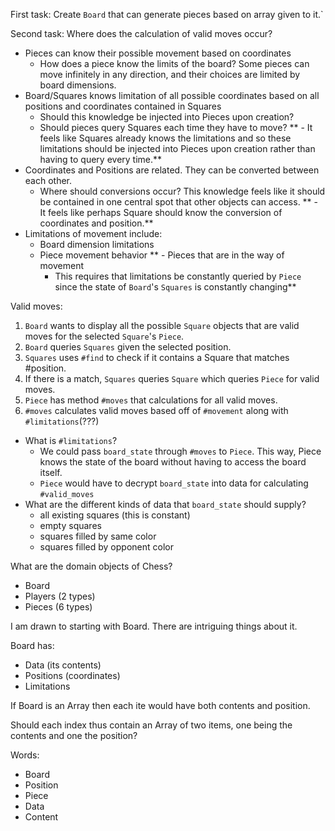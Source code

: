 First task:
Create `Board` that can generate pieces based on array given to it.`

Second task:
Where does the calculation of valid moves occur?
- Pieces can know their possible movement based on coordinates
  - How does a piece know the limits of the board? Some pieces can move infinitely in any direction, and their choices are limited by board dimensions.
- Board/Squares knows limitation of all possible coordinates based on all positions and coordinates contained in Squares
  - Should this knowledge be injected into Pieces upon creation?
  - Should pieces query Squares each time they have to move?
**  - It feels like Squares already knows the limitations and so these limitations should be injected into Pieces upon creation rather than having to query every time.**
- Coordinates and Positions are related. They can be converted between each other.
  - Where should conversions occur? This knowledge feels like it should be contained in one central spot that other objects can access.
**    - It feels like perhaps Square should know the conversion of coordinates and position.**
- Limitations of movement include:
  - Board dimension limitations
  - Piece movement behavior
**  - Pieces that are in the way of movement
    - This requires that limitations be constantly queried by `Piece` since the state of `Board`'s `Squares` is constantly changing**

Valid moves:
1. `Board` wants to display all the possible `Square` objects that are valid moves for the selected `Square`'s `Piece`.
2. `Board` queries `Squares` given the selected position.
3. `Squares` uses `#find` to check if it contains a Square that matches #position.
4. If there is a match, `Squares` queries `Square` which queries `Piece` for valid moves.
5. `Piece` has method `#moves` that calculations for all valid moves.
6. `#moves` calculates valid moves based off of `#movement` along with `#limitations`(???)
  - What is `#limitations`?
    - We could pass `board_state` through `#moves` to `Piece`. This way, Piece knows the state of the board without having to access the board itself.
    - `Piece` would have to decrypt `board_state` into data for calculating `#valid_moves`
  - What are the different kinds of data that `board_state` should supply?
    - all existing squares (this is constant)
    - empty squares
    - squares filled by same color
    - squares filled by opponent color


What are the domain objects of Chess?
- Board
- Players (2 types)
- Pieces (6 types)

I am drawn to starting with Board. There are intriguing things about it.

Board has:
- Data (its contents)
- Positions (coordinates)
- Limitations

If Board is an Array then each ite would have both contents and position.

Should each index thus contain an Array of two items, one being the contents and one the position?

Words:
- Board
- Position
- Piece
- Data
- Content
